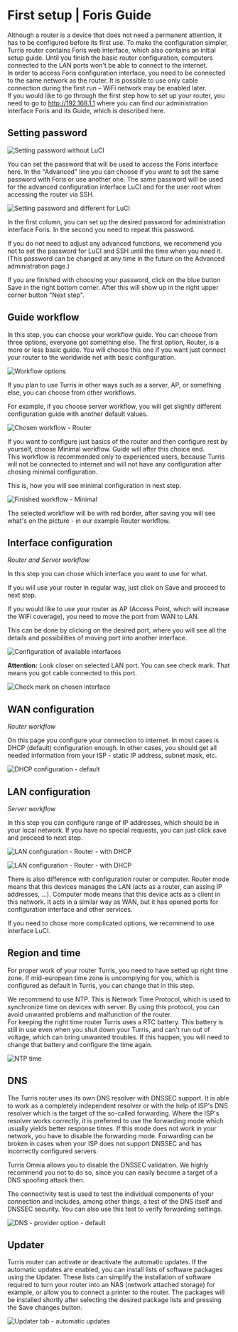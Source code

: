 # First setup | Foris Guide

Although a router is a device that does not need a permanent attention, it has to be configured before its first use. To make the configuration simpler, Turris router contains Foris web interface, which also contains an initial setup guide. Until you finish the basic router configuration, computers connected to the LAN ports won't be able to connect to the internet. \
In order to access Foris configuration interface, you need to be connected to the same network as the router. It is possible to use only cable connection during the first run – WiFi network may be enabled later. \
If you would like to go through the first step how to set up your router, you need to go to http://192.168.1.1 where you can find our administration interface Foris and its Guide, which is described here.

## Setting password

![Setting password without LuCI](foris-pics/pw.png)

You can set the password that will be used to access the Foris interface here. In the "Advanced" line you can choose if you want to set the same password with Foris or use another one. The same password will be used for the advanced configuration interface LuCI and for the user root when accessing the router via SSH.

![Setting password and different for LuCI](foris-pics/password_ex1.png)

In the first column, you can set up the desired password for administration interface Foris. In the second you need to repeat this password.

If you do not need to adjust any advanced functions, we recommend you not to set the password for LuCI and SSH until the time when you need it. (This password can be changed at any time in the future on the Advanced administration page.)

If you are finished with choosing your password, click on the blue button Save in the right bottom corner. After this will show up in the right upper corner button "Next step".

## Guide workflow

In this step, you can choose your workflow guide. You can choose from three options, everyone got something else. The first option, Router, is a more or less basic guide. You will choose this one if you want just connect your router to the worldwide net with basic configuration.

![Workflow options](foris-pics/guide_wf_all.png)

If you plan to use Turris in other ways such as a server, AP, or something else, you can choose from other workflows.

For example, if you choose server workflow, you will get slightly different configuration guide with another default values.

![Chosen workflow - Router](foris-pics/workflow_chosen.png)

If you want to configure just basics of the router and then configure rest by yourself, choose Minimal workflow. Guide will after this choice end. \
This workflow is recommended only to experienced users, because Turris will not be connected to internet and will not have any configuration after chosing minimal configuration.

This is, how you will see minimal configuration in next step.

![Finished workflow - Minimal](foris-pics/workflow_minimal.png)

The selected workflow will be with red border, after saving you will see what's on the picture - in our example Router workflow.

## Interface configuration

_Router and Server workflow_

In this step you can chose which interface you want to use for what.

If you will use your router in regular way, just click on Save and proceed to next step.

If you would like to use your router as AP (Access Point, which will increase the WiFi coverage), you need to move the port from WAN to LAN.

This can be done by clicking on the desired port, where you will see all the details and possibilities of moving port into another interface.

![Configuration of available interfaces](foris-pics/inter1.png)


**Attention:**
Look closer on selected LAN port. You can see check mark. That means you got cable connected to this port.

![Check mark on chosen interface](foris-pics/inter2.png)

## WAN configuration

_Router workflow_

On this page you configure your connection to internet. In most cases is DHCP (default) configuration enough. In other cases, you should get all needed information from your ISP - static IP address, subnet mask, etc.

![DHCP configuration - default](foris-pics/wan.png)

## LAN configuration

_Server workflow_


In this step you can configure range of IP addresses, which should be in your local network. If you have no special requests, you can just click save and proceed to next step.

![LAN configuration - Router - with DHCP](foris-pics/lan_ro.png)

![LAN configuration - Router - with DHCP](foris-pics/lan_pc.png)

There is also difference with configuration router or computer. Router mode means that this devices manages the LAN (acts as a router, can assing IP addresses, ...). Computer mode means that this device acts as a client in this network. It acts in a similar way as WAN, but it has opened ports for configuration interface and other services.

If you need to chose more complicated options, we recommend to use interface LuCI.

## Region and time

For proper work of your router Turris, you need to have setted up right time zone. If mid-european time zone is uncomplying for you, which is configured as default in Turris, you can change that in this step.

We recommend to use NTP. This is Network Time Protocol, which is used to synchronize time on devices with server. By using this protocol, you can avoid unwanted problems and malfunction of the router. \
For keeping the right time router Turris uses a RTC battery. This battery is still in use even when you shut down your Turris, and can't run out of voltage, which can bring unwanted troubles. If this happen, you will need to change that battery and configure the time again.

![NTP time](foris-pics/time.png)

## DNS

The Turris router uses its own DNS resolver with DNSSEC support. It is able to work as a completely independent resolver or with the help of ISP's DNS resolver which is the target of the so-called forwarding. Where the ISP's resolver works correctly, it is preferred to use the forwarding mode which usually yields better response times. If this mode does not work in your network, you have to disable the forwarding mode. Forwarding can be broken in cases when your ISP does not support DNSSEC and has incorrectly configured servers.

Turris Omnia allows you to disable the DNSSEC validation. We highly recommend you not to do so, since you can easily become a target of a DNS spoofing attack then.

The connectivity test is used to test the individual components of your connection and includes, among other things, a test of the DNS itself and DNSSEC security. You can also use this test to verify forwarding settings.

![DNS - provider option - default](foris-pics/dns.png)


## Updater

Turris router can activate or deactivate the automatic updates. If the automatic updates are enabled, you can install lists of software packages using the Updater. These lists can simplify the installation of software required to turn your router into an NAS (network attached storage) for example, or allow you to connect a printer to the router. The packages will be installed shortly after selecting the desired package lists and pressing the Save changes button.

![Updater tab - automatic updates](foris-pics/updater.png)
